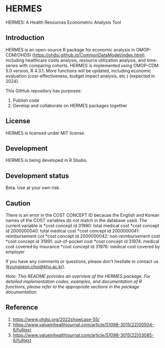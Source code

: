 # HERMES
HERMES: A Health Resources Econometric Analysis Tool

## Introduction

HERMES is an open-source R package for economic analysis in OMOP-CDM/OHDSI (https://ohdsi.github.io/CommonDataModel/index.html), including healthcare costs analysis, resource utilization analysis, and time-series with comparing cohorts.
HERMES is implemented using OMOP-CDM 5.0 version, R 4.3.1.
More functions will be updated, including economic evaluation (cost-effectiveness, budget impact analysis, etc.) (expected in 2024).

This GitHub repository has purposes:
 1. Publish code
 2. Develop and collaborate on HERMES packages together

## License
HERMES is licensed under MIT license.

## Development
HERMES is being developed in R Studio.

## Development status
Beta. Use at your own risk.

## Caution
There is an error in the COST CONCEPT ID because the English and Korean names of the COST variables do not match in the database used. 
The current variable is 
*cost concept id 31980: total medical cost 
*cost concept id 2000000040: total medical cost
*cost concept id 2000000041: reimbursement cot
*cost concept id 2000000042: non-reimbursement cost
*cost concept id 31991: out-of-pocket cost
*cost concept id 31974: medical cost covered by insurance
*cost concept id 31976: medical cost covered by employer

If you have any comments or questions, please don't hesitate to contact us (kyungseon.choi@khu.ac.kr).

*Note: This README provides an overview of the HERMES package. For detailed implementation codes, examples, and documentation of R functions, please refer to the appropriate sections in the package documentation.*

## Reference
 1. https://www.ohdsi.org/2022showcase-55/
 2. https://www.valueinhealthjournal.com/article/S1098-3015(22)00504-6/fulltext
 3. https://www.valueinhealthjournal.com/article/S1098-3015(22)03085-6/fulltext
